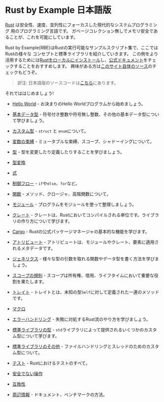 <!--
# Rust by Example
-->
# Rust by Example 日本語版

<!--
[Rust][rust] is a modern systems programming language focusing on safety, speed,
and concurrency. It accomplishes these goals by being memory safe without using 
garbage collection.
-->
[Rust][rust] は安全性、速度、並列性にフォーカスした現代的なシステムプログラミング
用のプログラミング言語です。
ガベージコレクション無しでメモリ安全であることが、これを可能にしています。

<!--
Rust by Example (RBE) is a collection of runnable examples that illustrate various Rust
concepts and standard libraries. To get even more out of these examples, don't forget
to [install Rust locally][install] and check out the [official docs][std]. 
Additionally for the curious, you can also [check out the source code for this site][home].
-->
Rust by Example(RBE)はRustの実行可能なサンプルスクリプト集で、ここではRustの様々な
コンセプトと標準ライブラリを紹介していきます。
この例をより活用するためには[Rustをローカルにインストール][install]し、[公式ドキュメント][std]をチェックすることをおすすめします。
興味がある方は[このサイト自体のソース][home]のチェックもどうぞ。

> 訳注:
> 日本語版のソースコードは[こちら][home-ja]にあります。

<!--
Now let's begin!
-->
それでははじめましょう!

<!--
- [Hello World](hello.md) - Start with a traditional Hello World program.
-->
- [Hello World](hello.md) - お決まりのHello Worldプログラムから始めましょう。


<!--
- [Primitives](primitives.md) - Learn about signed integers, unsigned integers and other primitives.
-->
- [基本データ型](primitives.md) - 符号付き整数や符号無し整数、その他の基本データ型について学びましょう。

<!--
- [Custom Types](custom_types.md) - `struct` and `enum`.
-->
- [カスタム型](custom_types.md) - `struct` と `enum`について。

<!--
- [Variable Bindings](variable_bindings.md) - mutable bindings, scope, shadowing.
-->
- [変数の束縛](variable_bindings.md) - ミュータブルな束縛、スコープ、シャドーイングについて。

<!--
- [Types](types.md) - Learn about changing and defining types.
-->
- [型](types.md) - 型を変更したり定義したりすることを学びましょう。

<!--
- [Conversion](conversion.md)
-->
- [型変換](conversion.md)

<!--
- [Expressions](expression.md)
-->
- [式](expression.md)

<!--
- [Flow of Control](flow_control.md) - `if`/`else`, `for`, and others.
-->
- [制御フロー](flow_control.md) - `if`や`else`、`for`など。

<!--
- [Functions](fn.md) - Learn about Methods, Closures and Higher Order Functions.
-->
- [関数](fn.md) - メソッド、クロージャ、高階関数について。

<!--
- [Modules](mod.md) - Organize code using modules
-->
- [モジュール](mod.md) - プログラムをモジュールを使って整理しましょう。

<!--
- [Crates](crates.md) - A crate is a compilation unit in Rust. Learn to create a library.
-->
- [クレート](crates.md) - クレートは、Rustにおいてコンパイルされる単位です。ライブラリの作り方について学びます。

<!--
- [Cargo](cargo.md) - Go through some basic features of the official Rust package management tool.
-->
- [Cargo](cargo.md) - Rustの公式パッケージマネージャの基本的な機能を学びます。

<!--
- [Attributes](attribute.md) - An attribute is metadata applied to some module, crate or item.
-->
- [アトリビュート](attribute.md) - アトリビュートは、モジュールやクレート、要素に適用されるメタデータです。

<!--
- [Generics](generics.md) - Learn about writing a function or data type which can work for multiple types of arguments.
-->
- [ジェネリクス](generics.md) - 様々な型の引数を取れる関数やデータ型を書く方法を学びましょう。

<!--
- [Scoping rules](scope.md) - Scopes play an important part in ownership, borrowing, and lifetimes.
-->
- [スコープの規則](scope.md) - スコープは所有権、借用、ライフタイムにおいて重要な役割を果たします。

<!--
- [Traits](trait.md) - A trait is a collection of methods defined for an unknown type: `Self`
-->
- [トレイト](trait.md) - トレイトとは、未知の型`Self`に対して定義された一連のメソッドです。

<!--
- [Macros](macros.md)
-->
- [マクロ](macros.md)

<!--
- [Error handling](error.md) - Learn Rust way of handling failures.
-->
- [エラーハンドリング](error.md) - 失敗に対処するRust流のやり方を学びましょう。

<!--
- [Std library types](std.md) - Learn about some custom types provided by `std` library.
-->
- [標準ライブラリの型](std.md) - `std`ライブラリによって提供されるいくつかのカスタム型について学びます。

<!--
- [Std misc](std_misc.md) - More custom types for file handling, threads.
-->
- [標準ライブラリのその他](std_misc.md) - ファイルハンドリングとスレッドのためのカスタム型について。

<!--
- [Testing](testing.md) - All sorts of testing in Rust.
-->
- [テスト](testing.md) - Rustにおけるテストのすべて。

<!--
- [Unsafe Operations](unsafe.md)
-->
- [安全でない操作](unsafe.md)

<!--
- [Compatibility](compatibility.md)
-->
- [互換性](compatibility.md)

<!--
- [Meta](meta.md) - Documentation, Benchmarking.
-->
- [周辺情報](meta.md) - ドキュメント、ベンチマークの方法。


[rust]: https://www.rust-lang.org/
[install]: https://www.rust-lang.org/tools/install
[std]: https://doc.rust-lang.org/std/
[home]: https://github.com/rust-lang/rust-by-example
[home-ja]: https://github.com/rust-lang-ja/rust-by-example-ja
